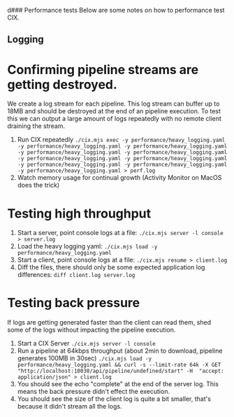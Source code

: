 d### Performance tests
Below are some notes on how to performance test CIX. 

## Logging

# Confirming pipeline streams are getting destroyed.
We create a log stream for each pipeline. This log stream can buffer up to 18MB and should be destroyed at the end of an pipeline execution. To test this we can output a large amount of logs repeatedly with no remote client draining the stream.  

1. Run CIX repeatedly ``./cix.mjs exec -y performance/heavy_logging.yaml -y performance/heavy_logging.yaml -y performance/heavy_logging.yaml -y performance/heavy_logging.yaml -y performance/heavy_logging.yaml -y performance/heavy_logging.yaml -y performance/heavy_logging.yaml -y performance/heavy_logging.yaml -y performance/heavy_logging.yaml -y performance/heavy_logging.yaml > perf.log``
2. Watch memory usage for continual growth (Activity Monitor on MacOS does the trick)

# Testing high throughput
1. Start a server, point console logs at a file: ``./cix.mjs server -l console > server.log``
2. Load the heavy logging yaml: ``./cix.mjs load -y performance/heavy_logging.yaml``
3. Start a client, point console logs at a file: ``./cix.mjs resume > client.log``
4. Diff the files, there should only be some expected application log differences: ``diff client.log server.log``


# Testing back pressure
If logs are getting generated faster than the client can read them, shed some of the logs without impacting the pipeline execution.

1. Start a CIX Server ``./cix.mjs server -l console``
2. Run a pipeline at 64kbps throughput (about 2min to download, pipeline generates 100MB in 30sec) ``./cix.mjs load -y performance/heavy_logging.yaml && curl -s --limit-rate 64k -X GET "http://localhost:10030/api/pipeline/undefined/start" -H  "accept: application/json" > client.log``
3. You should see the  echo "complete" at the end of the server log. This means the back pressure didn't effect the execution. 
4. You should see the size of the client log is quite a bit smaller, that's because it didn't stream all the logs.